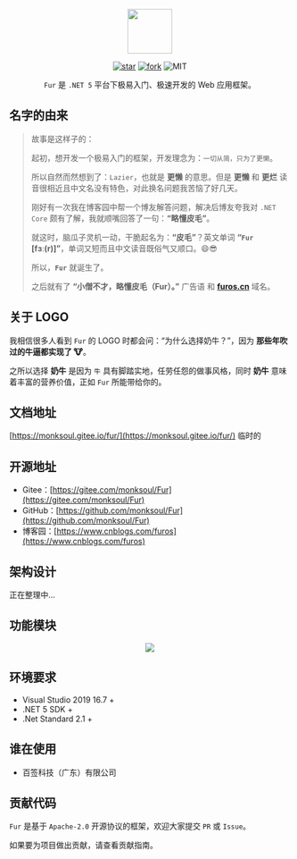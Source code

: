 <p></p>
<p></p>

<p align="center">
<img src="./docs/static/img/furlogo.png" height="80"/>
</p>

<div align="center">

[![star](https://gitee.com/monksoul/Fur/badge/star.svg?theme=dark)](https://gitee.com/monksoul/Fur/stargazers) [![fork](https://gitee.com/monksoul/Fur/badge/fork.svg?theme=dark)](https://gitee.com/monksoul/Fur/members) ![MIT](https://img.shields.io/badge/license-MIT-3963bc.svg)

</div>

<div align="center">

`Fur` 是 `.NET 5` 平台下极易入门、极速开发的 Web 应用框架。

</div>

## 名字的由来

> 故事是这样子的：
>
> 起初，想开发一个极易入门的框架，开发理念为：`一切从简，只为了更懒`。
>
> 所以自然而然想到了：`Lazier`，也就是 **更懒** 的意思。但是 **更懒** 和 **更烂** 读音很相近且中文名没有特色，对此换名问题我苦恼了好几天。
>
> 刚好有一次我在博客园中帮一个博友解答问题，解决后博友夸我对 `.NET Core` 颇有了解，我就顺嘴回答了一句：**“略懂皮毛”**。
>
> 就这时，脑瓜子灵机一动，干脆起名为：**“皮毛”**？英文单词 **“`Fur` [fɜː(r)]”**，单词又短而且中文读音既俗气又顺口。😄😎
>
> 所以，**`Fur`** 就诞生了。
>
> 之后就有了 **“小僧不才，略懂皮毛（Fur）。”** 广告语 和 **[furos.cn](https://furos.cn)** 域名。

## 关于 LOGO

我相信很多人看到 `Fur` 的 LOGO 时都会问：“为什么选择奶牛？”，因为 **那些年吹过的牛逼都实现了 🐮**。

之所以选择 **奶牛** 是因为 `牛` 具有脚踏实地，任劳任怨的做事风格，同时 **奶牛** 意味着丰富的营养价值，正如 `Fur` 所能带给你的。

## 文档地址

[https://monksoul.gitee.io/fur/](https://monksoul.gitee.io/fur/) 临时的

## 开源地址

- Gitee：[https://gitee.com/monksoul/Fur](https://gitee.com/monksoul/Fur)
- GitHub：[https://github.com/monksoul/Fur](https://github.com/monksoul/Fur)
- 博客园：[https://www.cnblogs.com/furos](https://www.cnblogs.com/furos)

## 架构设计

正在整理中...

## 功能模块

<p align="center">
<img src="./docs/static/img/furfunctions.png"/>
</p>

## 环境要求

- Visual Studio 2019 16.7 +
- .NET 5 SDK +
- .Net Standard 2.1 +

## 谁在使用

- 百签科技（广东）有限公司

## 贡献代码

`Fur` 是基于 `Apache-2.0` 开源协议的框架，欢迎大家提交 `PR` 或 `Issue`。

如果要为项目做出贡献，请查看贡献指南。
